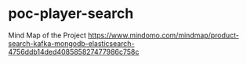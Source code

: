 # poc-player-search

Mind Map of the Project
https://www.mindomo.com/mindmap/product-search-kafka-mongodb-elasticsearch-4756ddb14ded408585827477986c758c
